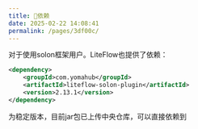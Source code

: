 ```yaml
---
title: 🧬依赖
date: 2025-02-22 14:08:41
permalink: /pages/3df00c/
---
```


对于使用solon框架用户。LiteFlow也提供了依赖：

```xml
<dependency>
    <groupId>com.yomahub</groupId>
    <artifactId>liteflow-solon-plugin</artifactId>
    <version>2.13.1</version>
</dependency>
```

为稳定版本，目前jar包已上传中央仓库，可以直接依赖到